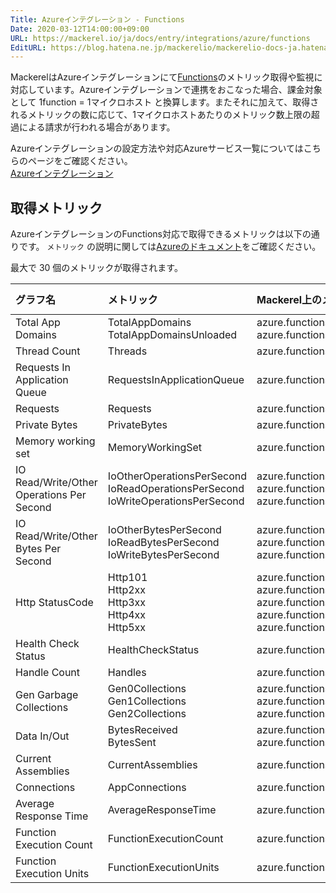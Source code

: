 ```yaml
---
Title: Azureインテグレーション - Functions
Date: 2020-03-12T14:00:00+09:00
URL: https://mackerel.io/ja/docs/entry/integrations/azure/functions
EditURL: https://blog.hatena.ne.jp/mackerelio/mackerelio-docs-ja.hatenablog.mackerel.io/atom/entry/26006613534153943
---
```


MackerelはAzureインテグレーションにて<a href="https://azure.microsoft.com/ja-jp/services/functions/" target="_blank">Functions</a>のメトリック取得や監視に対応しています。Azureインテグレーションで連携をおこなった場合、課金対象として 1function = 1マイクロホスト と換算します。またそれに加えて、取得されるメトリックの数に応じて、1マイクロホストあたりのメトリック数上限の超過による請求が行われる場合があります。

Azureインテグレーションの設定方法や対応Azureサービス一覧についてはこちらのページをご確認ください。<br>
<a href="https://mackerel.io/ja/docs/entry/integrations/azure">Azureインテグレーション</a>

## 取得メトリック
AzureインテグレーションのFunctions対応で取得できるメトリックは以下の通りです。 `メトリック` の説明に関しては<a href="https://docs.microsoft.com/ja-jp/azure/app-service/web-sites-monitor" target="_blank">Azureのドキュメント</a>をご確認ください。

最大で 30 個のメトリックが取得されます。

|グラフ名|メトリック|Mackerel上のメトリック名|単位|Aggregation Type|
|:---|:---|:---|:---|:---|
| Total App Domains                         | TotalAppDomains<br>TotalAppDomainsUnloaded| azure.functions.total_app_domains.loaded<br>azure.functions.total_app_domains.unloaded| integer   | Average |
| Thread Count                              | Threads                    | azure.functions.threads.threads                         | integer   | Average |
| Requests In Application Queue             | RequestsInApplicationQueue | azure.functions.requests_in_application_queue.requests  | integer   | Average |
| Requests                                  | Requests                   | azure.functions.requests.requests                       | integer   | Total   |
| Private Bytes                             | PrivateBytes               | azure.functions.private_bytes.bytes                     | bytes     | Average |
| Memory working set                        | MemoryWorkingSet| azure.functions.memory_working_set.current| bytes     | Average |
| IO Read/Write/Other Operations Per Second | IoOtherOperationsPerSecond<br>IoReadOperationsPerSecond<br>IoWriteOperationsPerSecond| azure.functions.io_iops.other<br>azure.functions.io_iops.read<br>azure.functions.io_iops.write| iops      | Total   |
| IO Read/Write/Other Bytes Per Second      | IoOtherBytesPerSecond<br>IoReadBytesPerSecond<br> IoWriteBytesPerSecond| azure.functions.io.other<br>azure.functions.io.read<br>azure.functions.io.write| bytes/sec | Total   |
| Http StatusCode                           | Http101<br>Http2xx<br>Http3xx<br>Http4xx<br>Http5xx|azure.functions.http_statuscode.http_101<br>azure.functions.http_statuscode.http_2xx<br>azure.functions.http_statuscode.http_3xx<br>azure.functions.http_statuscode.http_4xx<br>azure.functions.http_statuscode.http_server_errors | integer   | Total   |
| Health Check Status                       | HealthCheckStatus          | azure.functions.health_check_status.health_check_status | integer   | Average |
| Handle Count                              | Handles                    | azure.functions.handles.handles                         | integer   | Average |
| Gen Garbage Collections                   | Gen0Collections<br>Gen1Collections<br>Gen2Collections| azure.functions.gen_collections.gen_0_collections<br>azure.functions.gen_collections.gen_1_collections<br>azure.functions.gen_collections.gen_2_collections| integer   | Total   |
| Data In/Out                               | BytesReceived<br>BytesSent | azure.functions.data.in<br>azure.functions.data.out| bytes     | Total   |
| Current Assemblies                        | CurrentAssemblies          | azure.functions.current_assemblies.current_assemblies   | integer   | Average |
| Connections                               | AppConnections             | azure.functions.connections.connections                 | integer   | Average |
| Average Response Time                     | AverageResponseTime        | azure.functions.average_response_time.seconds           | float     | Average |
| Function Execution Count                  | FunctionExecutionCount     | azure.functions.function_execution_count.count      | interger  | Total   |
| Function Execution Units                  | FunctionExecutionUnits     | azure.functions.function_execution_units.units      | float     | Total   |
